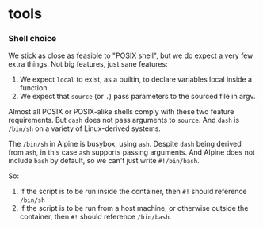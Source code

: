 tools
=====

### Shell choice

We stick as close as feasible to "POSIX shell", but we do expect a very few
extra things.  Not big features, just sane features:

1. We expect `local` to exist, as a builtin, to declare variables local inside
   a function.
2. We expect that `source` (or `.`) pass parameters to the sourced file in
   argv.

Almost all POSIX or POSIX-alike shells comply with these two feature
requirements.  But `dash` does not pass arguments to `source`.  And `dash` is
`/bin/sh` on a variety of Linux-derived systems.

The `/bin/sh` in Alpine is busybox, using `ash`.  Despite `dash` being derived
from `ash`, in this case `ash` supports passing arguments.  And Alpine does
not include `bash` by default, so we can't just write `#!/bin/bash`.

So:

1. If the script is to be run inside the container, then `#!` should reference
   `/bin/sh`
2. If the script is to be run from a host machine, or otherwise outside the
   container, then `#!` should reference `/bin/bash`.
